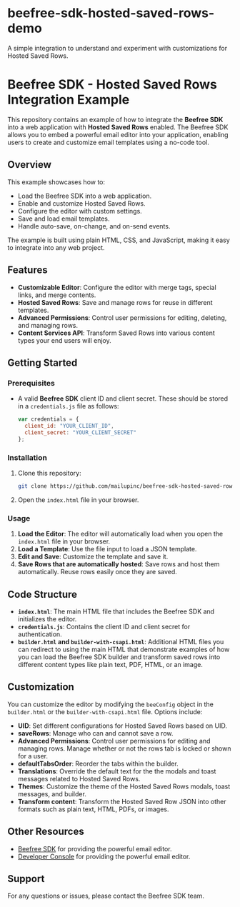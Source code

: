 # beefree-sdk-hosted-saved-rows-demo
A simple integration to understand and experiment with customizations for Hosted Saved Rows.

# Beefree SDK - Hosted Saved Rows Integration Example

This repository contains an example of how to integrate the **Beefree SDK** into a web application with **Hosted Saved Rows** enabled. The Beefree SDK allows you to embed a powerful email editor into your application, enabling users to create and customize email templates using a no-code tool.

## Overview

This example showcases how to:
- Load the Beefree SDK into a web application.
- Enable and customize Hosted Saved Rows.
- Configure the editor with custom settings.
- Save and load email templates.
- Handle auto-save, on-change, and on-send events.

The example is built using plain HTML, CSS, and JavaScript, making it easy to integrate into any web project.

## Features

- **Customizable Editor**: Configure the editor with merge tags, special links, and merge contents.
- **Hosted Saved Rows**: Save and manage rows for reuse in different templates.
- **Advanced Permissions**: Control user permissions for editing, deleting, and managing rows.
- **Content Services API**: Transform Saved Rows into various content types your end users will enjoy.

## Getting Started

### Prerequisites

- A valid **Beefree SDK** client ID and client secret. These should be stored in a `credentials.js` file as follows:
  ```javascript
  var credentials = {
    client_id: "YOUR_CLIENT_ID",
    client_secret: "YOUR_CLIENT_SECRET"
  };
  ```

### Installation

1. Clone this repository:
   ```bash
   git clone https://github.com/mailupinc/beefree-sdk-hosted-saved-rows-demo.git
   ```
2. Open the `index.html` file in your browser.

### Usage

1. **Load the Editor**: The editor will automatically load when you open the `index.html` file in your browser.
2. **Load a Template**: Use the file input to load a JSON template.
3. **Edit and Save**: Customize the template and save it.
4. **Save Rows that are automatically hosted**: Save rows and host them automatically. Reuse rows easily once they are saved.

## Code Structure

- **`index.html`**: The main HTML file that includes the Beefree SDK and initializes the editor.
- **`credentials.js`**: Contains the client ID and client secret for authentication.
- **`builder.html` and `builder-with-csapi.html`**: Additional HTML files you can redirect to using the main HTML that demonstrate examples of how you can load the Beefree SDK builder and transform saved rows into different content types like plain text, PDF, HTML, or an image.

## Customization

You can customize the editor by modifying the `beeConfig` object in the `builder.html` or the `builder-with-csapi.html` file. Options include:
- **UID**: Set different configurations for Hosted Saved Rows based on UID.
- **saveRows**: Manage who can and cannot save a row.
- **Advanced Permissions**: Control user permissions for editing and managing rows. Manage whether or not the rows tab is locked or shown for a user.
- **defaultTabsOrder**: Reorder the tabs within the builder.
- **Translations**: Override the default text for the the modals and toast messages related to Hosted Saved Rows.
- **Themes**: Customize the theme of the Hosted Saved Rows modals, toast messages, and builder.
- **Transform content**: Transform the Hosted Saved Row JSON into other formats such as plain text, HTML, PDFs, or images.

## Other Resources

- [Beefree SDK](https://docs.beefree.io/beefree-sdk) for providing the powerful email editor.
- [Developer Console](https://developers.beefree.io) for providing the powerful email editor.

## Support

For any questions or issues, please contact the Beefree SDK team.
